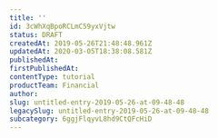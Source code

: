 ```yaml
---
title: ''
id: 3cWhXqBpoRCLmC59yxVjtw
status: DRAFT
createdAt: 2019-05-26T21:48:48.961Z
updatedAt: 2020-03-05T18:38:08.581Z
publishedAt: 
firstPublishedAt: 
contentType: tutorial
productTeam: Financial
author: 
slug: untitled-entry-2019-05-26-at-09-48-48
legacySlug: untitled-entry-2019-05-26-at-09-48-48
subcategory: 6ggjFlqyvL8hd9CtQFcHiD
---
```



